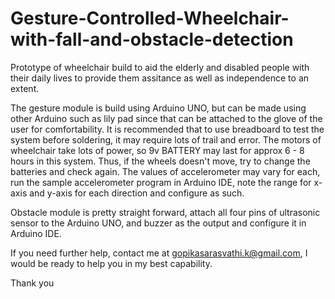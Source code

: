 # Gesture-Controlled-Wheelchair-with-fall-and-obstacle-detection
Prototype of wheelchair build to aid the elderly and disabled people with their daily lives to provide them assitance as well as independence to an extent.

The gesture module is build using Arduino UNO, but can be made using other Arduino such as lily pad since that can be attached to the glove of the user for comfortability.
It is recommended that to use breadboard to test the system before soldering, it may require lots of trail and error.
The motors of wheelchair take lots of power, so 9v BATTERY may last for approx 6 - 8 hours in this system. Thus, if the wheels doesn't move, try to change the batteries and check again.
The values of accelerometer may vary for each, run the sample accelerometer program in Arduino IDE, note the range for x-axis and y-axis for each direction and configure as such.

Obstacle module is pretty straight forward, attach all four pins of ultrasonic sensor to the Arduino UNO, and buzzer as the output and configure it in Arduino IDE.

If you need further help, contact me at gopikasarasvathi.k@gmail.com, I would be ready to help you in my best capability.

Thank you
